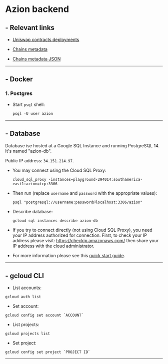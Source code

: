 # Azion backend

## - Relevant links

-   [Uniswap contracts deployments](https://docs.uniswap.org/contracts/v3/reference/deployments)

-   [Chains metadata](https://chainlist.org)

-   [Chains metadata JSON](https://chainid.network/chains.json)

---

## - Docker

### 1. Postgres

-   Start `psql` shell:

    ```
    psql -U user azion
    ```

---

## - Database

Database ise hosted at a Google SQL Instance and running PostgreSQL 14. It's named "azion-db".

Public IP address: `34.151.214.97`.

-   You may connect using the Cloud SQL Proxy:

    ```
    cloud_sql_proxy -instances=playground-294014:southamerica-east1:azion=tcp:3306
    ```

-   Then run (replace `username` and `password` with the appropriate values):

    ```
    psql "postgresql://username:password@localhost:3306/azion"
    ```

-   Describe database:

    ```
    gcloud sql instances describe azion-db
    ```

-   If you try to connect directly (not using Cloud SQL Proxy), you need your IP address authorized for connection. First, to check your IP address please visit: https://checkip.amazonaws.com/ then share your IP address with the cloud administrator.

-   For more information please see this [quick start guide](https://cloud.google.com/sql/docs/mysql/connect-instance-auth-proxy).

---

## - gcloud CLI

-   List accounts:

```
gcloud auth list
```

-   Set account:

```
gcloud config set account `ACCOUNT`
```

-   List projects:

```
gcloud projects list
```

-   Set project:

```
gcloud config set project `PROJECT ID`
```

---
